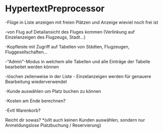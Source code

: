 # HypertextPreprocessor

-Flüge in Liste anzeigen mit freien Plätzen und Anzeige wieviel noch frei ist

-von Flug auf Detailansicht des Fluges kommen (Verlinkung auf Einzelanzeigen des Flugzeugs, Stadt...)

-Kopfleiste mit Zugriff auf Tabellen von Städten, Flugzeugen, Fluggesellschaften...

-"Admin"-Modus in welchem alle Tabellen und alle Einträge der Tabelle bearbeitet werden können

-löschen zeilenweise in der Liste - Einzelanzeigen werden für genauere Bearbeitung wiederverwendet

-Kunde auswählen um Platz buchen zu können 

-Kosten am Ende berechnen?

-Evtl Warenkorb?

Reicht dir sowas?
*(vllt auch keinen Kunden auswählen, sondern nur Anmeldungslose Platzbuchung / Reservierung)
